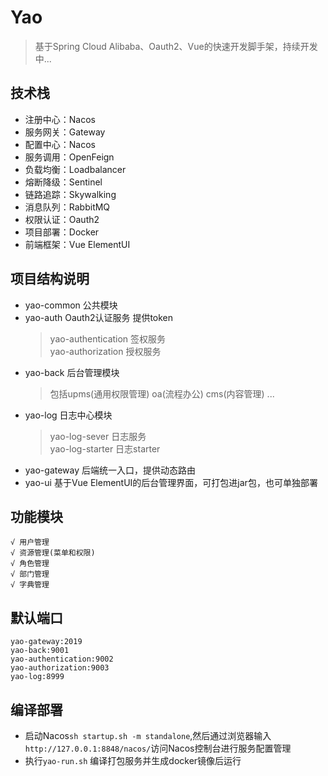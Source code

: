 # Yao 
>基于Spring Cloud Alibaba、Oauth2、Vue的快速开发脚手架，持续开发中...

## 技术栈
- 注册中心：Nacos
- 服务网关：Gateway
- 配置中心：Nacos
- 服务调用：OpenFeign
- 负载均衡：Loadbalancer
- 熔断降级：Sentinel
- 链路追踪：Skywalking
- 消息队列：RabbitMQ
- 权限认证：Oauth2
- 项目部署：Docker
- 前端框架：Vue ElementUI

## 项目结构说明
- yao-common 公共模块
- yao-auth  Oauth2认证服务 提供token
  >yao-authentication 签权服务   
  >yao-authorization 授权服务
- yao-back 后台管理模块 
  >包括upms(通用权限管理) oa(流程办公) cms(内容管理) ...
- yao-log 日志中心模块
  >yao-log-sever 日志服务   
  >yao-log-starter 日志starter
- yao-gateway 后端统一入口，提供动态路由
- yao-ui 基于Vue ElementUI的后台管理界面，可打包进jar包，也可单独部署

## 功能模块
```
√ 用户管理 
√ 资源管理(菜单和权限) 
√ 角色管理 
√ 部门管理 
√ 字典管理
```


## 默认端口
```
yao-gateway:2019
yao-back:9001
yao-authentication:9002
yao-authorization:9003
yao-log:8999
```

## 编译部署
* 启动Nacos`sh startup.sh -m standalone`,然后通过浏览器输入`http://127.0.0.1:8848/nacos/`访问Nacos控制台进行服务配置管理
* 执行`yao-run.sh` 编译打包服务并生成docker镜像后运行
